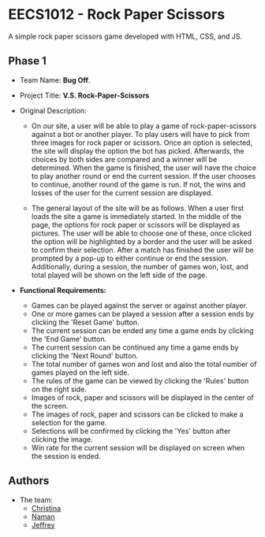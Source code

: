 
# EECS1012 - Rock Paper Scissors

A simple rock paper scissors game developed with HTML, CSS, and JS.





## Phase 1

- Team Name: **Bug Off**.
- Project Title: **V.S. Rock-Paper-Scissors**
- Original Description:
    - On our site, a user will be able to play a game of rock-paper-scissors against a bot or another player. To play users will have to pick from three images for rock paper or scissors. Once an option is selected, the site will display the option the bot has picked. Afterwards, the choices by both sides are compared and a winner will be determined. When the game is finished, the user will have the choice to play another round or end the current session. If the user chooses to continue, another round of the game is run. If not, the wins and losses of the user for the current session are displayed. 

    - The general layout of the site will be as follows. When a user first loads the site a game is immediately started. In the middle of the page, the options for rock paper or scissors will be displayed as pictures. The user will be able to choose one of these, once clicked the option will be highlighted by a border and the user will be asked to confirm their selection. After a match has finished the user will be prompted by a pop-up to either continue or end the session. Additionally, during a session, the number of games won, lost, and total played will be shown on the left side of the page.

- **Functional Requirements:**

    - Games can be played against the server or against another player.
    - One or more games can be played a session after a session ends by clicking the 'Reset Game' button.
    - The current session can be ended any time a game ends by clicking the 'End Game' button.
    - The current session can be continued any time a game ends by clicking the 'Next Round' button. 
    - The total number of games won and lost and also the total number of games played on the left side.
    - The rules of the game can be viewed by clicking the 'Rules' button on the right side.
    - Images of rock, paper and scissors will be displayed in the center of the screen. 
    - The images of rock, paper and scissors can be clicked to make a selection for the game.
    - Selections will be confirmed by clicking the 'Yes' button after clicking the image.
    - Win rate for the current session will be displayed on screen when the session is ended.




  
## Authors
- The team:
    - [Christina](https://github.com/Not-Macaroni)
    - [Naman](https://github.com/namanrai)
    - [Jeffrey](https://github.com/PLtheRobot)


